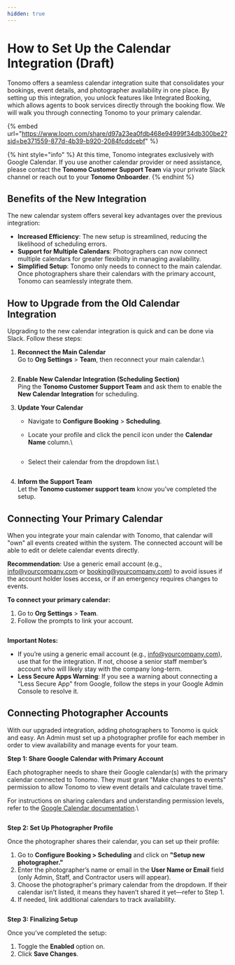 ```yaml
---
hidden: true
---
```


# How to Set Up the Calendar Integration (Draft)

Tonomo offers a seamless calendar integration suite that consolidates your bookings, event details, and photographer availability in one place. By setting up this integration, you unlock features like Integrated Booking, which allows agents to book services directly through the booking flow. We will walk you through connecting Tonomo to your primary calendar.

{% embed url="https://www.loom.com/share/d97a23ea0fdb468e94999f34db300be2?sid=be371559-877d-4b39-b920-2084fcddcebf" %}

{% hint style="info" %}
At this time, Tonomo integrates exclusively with Google Calendar. If you use another calendar provider or need assistance, please contact the **Tonomo Customer Support Team** via your private Slack channel or reach out to your **Tonomo Onboarder**.
{% endhint %}

## **Benefits of the New Integration**

The new calendar system offers several key advantages over the previous integration:

* **Increased Efficiency**: The new setup is streamlined, reducing the likelihood of scheduling errors.
* **Support for Multiple Calendars**: Photographers can now connect multiple calendars for greater flexibility in managing availability.
* **Simplified Setup**: Tonomo only needs to connect to the main calendar. Once photographers share their calendars with the primary account, Tonomo can seamlessly integrate them.

## **How to Upgrade from the Old Calendar Integration**

Upgrading to the new calendar integration is quick and can be done via Slack. Follow these steps:

1.  **Reconnect the Main Calendar**\
    Go to **Org Settings** > **Team**, then reconnect your main calendar.\


    <figure><img src="../.gitbook/assets/image (11).png" alt=""><figcaption></figcaption></figure>
2. **Enable New Calendar Integration (Scheduling Section)**\
   Ping the **Tonomo Customer Support Team** and ask them to enable the **New Calendar Integration** for scheduling.
3. **Update Your Calendar**
   * Navigate to **Configure Booking** > **Scheduling**.
   *   Locate your profile and click the pencil icon under the **Calendar Name** column.\


       <figure><img src="../.gitbook/assets/image (12).png" alt=""><figcaption></figcaption></figure>
   *   Select their calendar from the dropdown list.\


       <figure><img src="../.gitbook/assets/image (13).png" alt=""><figcaption></figcaption></figure>
4. **Inform the Support Team**\
   Let the **Tonomo customer support team** know you’ve completed the setup.

## **Connecting Your Primary Calendar**

When you integrate your main calendar with Tonomo, that calendar will "own" all events created within the system. The connected account will be able to edit or delete calendar events directly.

**Recommendation**: Use a generic email account (e.g., info@yourcompany.com or booking@yourcompany.com) to avoid issues if the account holder loses access, or if an emergency requires changes to events.

**To connect your primary calendar:**

1. Go to **Org Settings** > **Team**.
2. Follow the prompts to link your account.

<figure><img src="../.gitbook/assets/image (18).png" alt=""><figcaption></figcaption></figure>

**Important Notes:**

* If you’re using a generic email account (e.g., info@yourcompany.com), use that for the integration. If not, choose a senior staff member’s account who will likely stay with the company long-term.
* **Less Secure Apps Warning**: If you see a warning about connecting a "Less Secure App" from Google, follow the steps in your Google Admin Console to resolve it.

## **Connecting Photographer Accounts**

With our upgraded integration, adding photographers to Tonomo is quick and easy. An Admin must set up a photographer profile for each member in order to view availability and manage events for your team.

**Step 1: Share Google Calendar with Primary Account**

Each photographer needs to share their Google calendar(s) with the primary calendar connected to Tonomo. They must grant "Make changes to events" permission to allow Tonomo to view event details and calculate travel time.

For instructions on sharing calendars and understanding permission levels, refer to the [Google Calendar documentation](https://support.google.com/calendar/answer/37082?hl=en\&authuser=2#zippy=%2Cunderstand-permission-settings-for-shared-calendars).\


<figure><img src="../.gitbook/assets/image (14).png" alt=""><figcaption></figcaption></figure>

**Step 2: Set Up Photographer Profile**

Once the photographer shares their calendar, you can set up their profile:

1. Go to **Configure Booking > Scheduling** and click on **"Setup new photographer."**
2. Enter the photographer’s name or email in the **User Name or Email** field (only Admin, Staff, and Contractor users will appear).
3. Choose the photographer's primary calendar from the dropdown. If their calendar isn’t listed, it means they haven’t shared it yet—refer to Step 1.
4. If needed, link additional calendars to track availability.

<figure><img src="../.gitbook/assets/image (16).png" alt=""><figcaption></figcaption></figure>

**Step 3: Finalizing Setup**

Once you’ve completed the setup:

1. Toggle the **Enabled** option on.
2. Click **Save Changes**.

<figure><img src="../.gitbook/assets/image (17).png" alt=""><figcaption></figcaption></figure>
